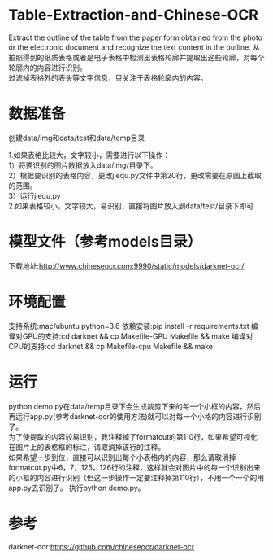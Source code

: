 # Table-Extraction-and-Chinese-OCR
Extract the outline of the table from the paper form obtained from the photo or the electronic document and recognize the text content in the outline. 从拍照得到的纸质表格或者是电子表格中检测出表格轮廓并提取出这些轮廓，对每个轮廓内的内容进行识别。  
过滤掉表格外的表头等文字信息，只关注于表格轮廓内的内容。

# 数据准备
创建data/img和data/test和data/temp目录  

1.如果表格比较大，文字较小，需要进行以下操作：  
  1）将要识别的图片数据放入data/img/目录下。  
  2）根据要识别的表格内容，更改jiequ.py文件中第20行，更改需要在原图上截取的范围。  
  3）运行jiequ.py  
2.如果表格较小，文字较大，易识别，直接将图片放入到data/test/目录下即可

# 模型文件（参考models目录）
下载地址:http://www.chineseocr.com:9990/static/models/darknet-ocr/

# 环境配置
支持系统:mac/ubuntu python=3.6
依赖安装:pip install -r requirements.txt
编译对GPU的支持:cd darknet && cp  Makefile-GPU Makefile && make
编译对CPU的支持:cd darknet && cp  Makefile-cpu Makefile && make

# 运行
python demo.py在data/temp目录下会生成裁剪下来的每一个小框的内容，然后再运行app.py(参考darknet-ocr的使用方法)就可以对每一个小格的内容进行识别了。  
为了使提取的内容较易识别，我注释掉了formatcut的第110行，如果希望可视化在图片上的表格框的标注，请取消掉该行的注释。  
如果希望一步到位，直接可以识别出每个小表格内的内容，那么请取消掉formatcut.py中6，7，125，126行的注释，这样就会对图片中的每一个识别出来的小框的内容进行识别（但这一步操作一定要注释掉第110行），不用一个一个的用app.py去识别了。 执行python demo.py。   

# 参考
darknet-ocr:https://github.com/chineseocr/darknet-ocr
